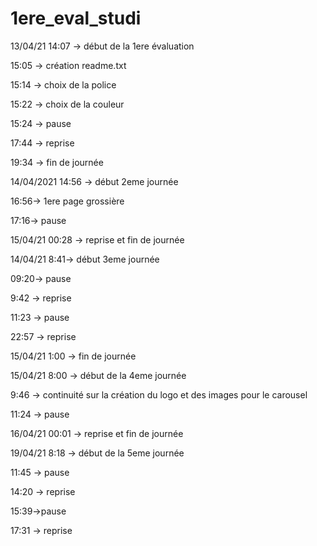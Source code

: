 # 1ere_eval_studi

13/04/21 14:07 -> début de la 1ere évaluation

15:05 -> création readme.txt

15:14 -> choix de la police

15:22 -> choix de la couleur

15:24 -> pause

17:44 -> reprise

19:34 -> fin de journée

14/04/2021 14:56 -> début 2eme journée

16:56-> 1ere page grossière

17:16-> pause

15/04/21 00:28 -> reprise et fin de journée

14/04/21 8:41-> début 3eme journée

09:20-> pause

9:42 -> reprise

11:23 -> pause

22:57 -> reprise

15/04/21 1:00 -> fin de journée

15/04/21 8:00 -> début de la 4eme journée

9:46 -> continuité sur la création du logo et des images pour le carousel

11:24 -> pause

16/04/21 00:01 -> reprise et fin de journée

19/04/21 8:18 -> début de la 5eme journée

11:45 -> pause

14:20 -> reprise

15:39->pause

17:31 -> reprise
